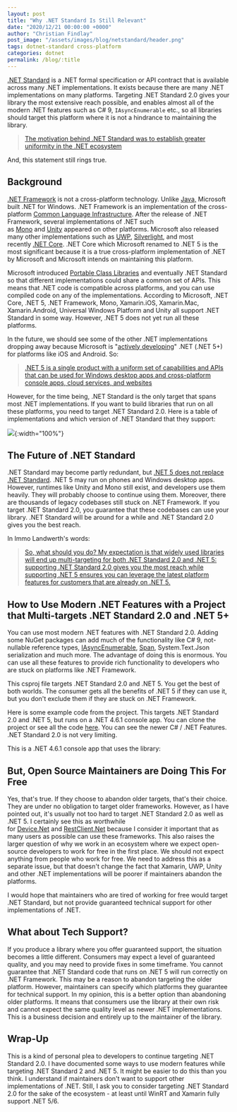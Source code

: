```yaml
---
layout: post
title: "Why .NET Standard Is Still Relevant"
date: "2020/12/21 00:00:00 +0000"
author: "Christian Findlay"
post_image: "/assets/images/blog/netstandard/header.png"
tags: dotnet-standard cross-platform
categories: dotnet
permalink: /blog/:title
---
```


[.NET Standard](https://dotnet.microsoft.com/platform/dotnet-standard) is a .NET formal specification or API contract that is available across many .NET implementations. It exists because there are many .NET implementations on many platforms. Targeting .NET Standard 2.0 gives your library the most extensive reach possible, and enables almost all of the modern .NET features such as C# 9, `IAsyncEnumerable` etc., so all libraries should target this platform where it is not a hindrance to maintaining the library. 

> [The motivation behind .NET Standard was to establish greater uniformity in the .NET ecosystem](https://docs.microsoft.com/en-us/dotnet/standard/net-standard)

And, this statement still rings true.

Background
----------

[.NET Framework](https://en.wikipedia.org/wiki/.NET_Framework) is not a cross-platform technology. Unlike [Java,](https://en.wikipedia.org/wiki/Java_(programming_language)) Microsoft built .NET for Windows. .NET Framework is an implementation of the cross-platform [Common Language Infrastructure](https://en.wikipedia.org/wiki/Common_Language_Infrastructure). After the release of .NET Framework, several implementations of .NET such as [Mono](https://en.wikipedia.org/wiki/Mono_(software)) and [Unity](https://unity.com/) appeared on other platforms. Microsoft also released many other implementations such as [UWP](https://docs.microsoft.com/en-us/windows/uwp/get-started/universal-application-platform-guide), [Silverlight](https://www.microsoft.com/silverlight/), and most recently [.NET Core](https://en.wikipedia.org/wiki/.NET_Core). .NET Core which Microsoft renamed to .NET 5 is the most significant because it is a true cross-platform implementation of .NET by Microsoft and Microsoft intends on maintaining this platform.

Microsoft introduced [Portable Class Libraries](https://docs.microsoft.com/en-us/xamarin/cross-platform/app-fundamentals/pcl?tabs=windows) and eventually .NET Standard so that different implementations could share a common set of APIs. This means that .NET code is compatible across platforms, and you can use compiled code on any of the implementations. According to Microsoft, .NET Core, .NET 5, .NET Framework, Mono, Xamarin.iOS, Xamarin.Mac, Xamarin.Android, Universal Windows Platform and Unity all support .NET Standard in some way. However, .NET 5 does not yet run all these platforms.

In the future, we should see some of the other .NET implementations dropping away because Microsoft is "[actively developing](https://docs.microsoft.com/en-us/dotnet/standard/net-standard#net-5-and-net-standard)" .NET (.NET 5+) for platforms like iOS and Android. So:

> [.NET 5 is a single product with a uniform set of capabilities and APIs that can be used for Windows desktop apps and cross-platform console apps, cloud services, and websites](https://docs.microsoft.com/en-us/dotnet/standard/net-standard#net-5-and-net-standard)

However, for the time being, .NET Standard is the only target that spans most .NET implementations. If you want to build libraries that run on all these platforms, you need to target .NET Standard 2.0. Here is a table of implementations and which version of .NET Standard that they support:

![](/assets/images/blog/netstandard/table.png){:width="100%"}

The Future of .NET Standard
---------------------------

.NET Standard may become partly redundant, but [.NET 5 does not replace .NET Standard](https://docs.microsoft.com/en-us/dotnet/core/dotnet-five#net-50-doesnt-replace-net-standard). .NET 5 may run on phones and Windows desktop apps. However, runtimes like Unity and Mono still exist, and developers use them heavily. They will probably choose to continue using them. Moreover, there are thousands of legacy codebases still stuck on .NET Framework. If you target .NET Standard 2.0, you guarantee that these codebases can use your library. .NET Standard will be around for a while and .NET Standard 2.0 gives you the best reach.

In Immo Landwerth's words:

> [So, what should you do? My expectation is that widely used libraries will end up multi-targeting for both .NET Standard 2.0 and .NET 5: supporting .NET Standard 2.0 gives you the most reach while supporting .NET 5 ensures you can leverage the latest platform features for customers that are already on .NET 5.](https://devblogs.microsoft.com/dotnet/the-future-of-net-standard/)

How to Use Modern .NET Features with a Project that Multi-targets .NET Standard 2.0 and .NET 5+
-----------------------------------------------------------------------------------------------

You can use most modern .NET features with .NET Standard 2.0. Adding some NuGet packages can add much of the functionality like C# 9, not-nullable reference types, [IAsyncEnumerable](https://docs.microsoft.com/en-us/dotnet/api/system.collections.generic.iasyncenumerable-1?view=dotnet-plat-ext-5.0), [Span](https://docs.microsoft.com/en-us/dotnet/api/system.span-1?view=net-5.0), System.Text.Json serialization and much more. The advantage of doing this is enormous. You can use all these features to provide rich functionality to developers who are stuck on platforms like .NET Framework. 

This csproj file targets .NET Standard 2.0 and .NET 5. You get the best of both worlds. The consumer gets all the benefits of .NET 5 if they can use it, but you don't exclude them if they are stuck on .NET Framework.

<script src="https://gist.github.com/MelbourneDeveloper/4b7f1c8626dcbb3b1537f8a04ca4cc31.js"></script>

Here is some example code from the project. This targets .NET Standard 2.0 and .NET 5, but runs on a .NET 4.6.1 console app. You can clone the project or see all the code [here](https://github.com/MelbourneDeveloper/Samples/tree/master/DotNetStandardSample). You can see the newer C# / .NET Features. .NET Standard 2.0 is not very limiting.

<script src="https://gist.github.com/MelbourneDeveloper/a8877827d366204831762a1ca8540e5c.js"></script>

This is a .NET 4.6.1 console app that uses the library:

<script src="https://gist.github.com/MelbourneDeveloper/259c7bcdd104db6362459d3bf2f5ff58.js"></script>

But, Open Source Maintainers are Doing This For Free
----------------------------------------------------

Yes, that's true. If they choose to abandon older targets, that's their choice. They are under no obligation to target older frameworks. However, as I have pointed out, it's usually not too hard to target .NET Standard 2.0 as well as .NET 5. I certainly see this as worthwhile for [Device.Net](https://github.com/MelbourneDeveloper/Device.Net) and [RestClient.Net](https://github.com/MelbourneDeveloper/RestClient.Net) because I consider it important that as many users as possible can use these frameworks. This also raises the larger question of why we work in an ecosystem where we expect open-source developers to work for free in the first place. We should not expect anything from people who work for free. We need to address this as a separate issue, but that doesn't change the fact that Xamarin, UWP, Unity and other .NET implementations will be poorer if maintainers abandon the platforms.

I would hope that maintainers who are tired of working for free would target .NET Standard, but not provide guaranteed technical support for other implementations of .NET.

What about Tech Support?
------------------------

If you produce a library where you offer guaranteed support, the situation becomes a little different. Consumers may expect a level of guaranteed quality, and you may need to provide fixes in some timeframe. You cannot guarantee that .NET Standard code that runs on .NET 5 will run correctly on .NET Framework. This may be a reason to abandon targeting the older platform. However, maintainers can specify which platforms they guarantee for technical support. In my opinion, this is a better option than abandoning older platforms. It means that consumers use the library at their own risk and cannot expect the same quality level as newer .NET implementations. This is a business decision and entirely up to the maintainer of the library. 

Wrap-Up
-------

This is a kind of personal plea to developers to continue targeting .NET Standard 2.0. I have documented some ways to use modern features while targeting .NET Standard 2 and .NET 5. It might be easier to do this than you think. I understand if maintainers don't want to support other implementations of .NET. Still, I ask you to consider targeting .NET Standard 2.0 for the sake of the ecosystem - at least until WinRT and Xamarin fully support .NET 5/6. 